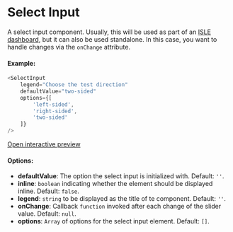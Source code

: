 # Select Input

A select input component. Usually, this will be used as part of an [ISLE dashboard](dashboard.md), but it can also be used standalone. In this case, you want to handle changes via the `onChange` attribute. 

#### Example:

``` js
<SelectInput
    legend="Choose the test direction"
    defaultValue="two-sided"
    options={[
        'left-sided',
        'right-sided',
        'two-sided'
    ]}
/>
```

[Open interactive preview](https://isle.heinz.cmu.edu/components/select-input/)

#### Options:

* __defaultValue__: The option the select input is initialized with. Default: `''`.
* __inline__: `boolean` indicating whether the element should be displayed inline. Default: `false`.
* __legend__: `string` to be displayed as the title of te component. Default: `''`.
* __onChange__: Callback `function` invoked after each change of the slider value. Default: `null`.
* __options__: `Array` of options for the select input element. Default: `[]`.
